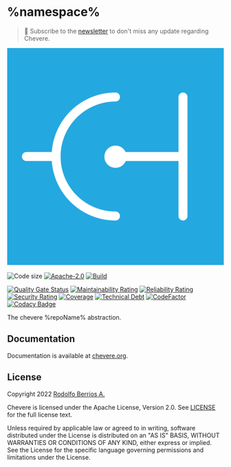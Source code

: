 # %namespace%

> 🔔 Subscribe to the [newsletter](https://newsletter.chevereto.com/subscription?f=gTmksA6763vPCG763763kYCOTgWu6Kx4BPohVDY97aHddrqis6B763cHay8dhtmMKlI6r3vUfGREZmSvDNNGj3MlrRJV7A) to don't miss any update regarding Chevere.

![Chevere](LOGO.svg)

![Code size](https://img.shields.io/github/languages/code-size/chevere/%repoName%?style=flat-square) [![Apache-2.0](https://img.shields.io/github/license/chevere/%repoName%?style=flat-square)](LICENSE) [![Build](https://img.shields.io/github/workflow/status/chevere/%repoName%/Test?style=flat-square)](https://github.com/chevere/%repoName%/actions)

[![Quality Gate Status](https://sonarcloud.io/api/project_badges/measure?project=chevere_%repoName%&metric=alert_status)](https://sonarcloud.io/dashboard?id=chevere_%repoName%) [![Maintainability Rating](https://sonarcloud.io/api/project_badges/measure?project=chevere_%repoName%&metric=sqale_rating)](https://sonarcloud.io/dashboard?id=chevere_%repoName%) [![Reliability Rating](https://sonarcloud.io/api/project_badges/measure?project=chevere_%repoName%&metric=reliability_rating)](https://sonarcloud.io/dashboard?id=chevere_%repoName%) [![Security Rating](https://sonarcloud.io/api/project_badges/measure?project=chevere_%repoName%&metric=security_rating)](https://sonarcloud.io/dashboard?id=chevere_%repoName%) [![Coverage](https://sonarcloud.io/api/project_badges/measure?project=chevere_%repoName%&metric=coverage)](https://sonarcloud.io/dashboard?id=chevere_%repoName%) [![Technical Debt](https://sonarcloud.io/api/project_badges/measure?project=chevere_%repoName%&metric=sqale_index)](https://sonarcloud.io/dashboard?id=chevere_%repoName%) [![CodeFactor](https://www.codefactor.io/repository/github/chevere/%repoName%/badge)](https://www.codefactor.io/repository/github/chevere/%repoName%) [![Codacy Badge](https://app.codacy.com/project/badge/Grade/b956754f8ff04aaa9ca24a6e4cc21661)](https://www.codacy.com/gh/chevere/%repoName%/dashboard)

The chevere %repoName% abstraction.

## Documentation

Documentation is available at [chevere.org](https://chevere.org/).

## License

Copyright 2022 [Rodolfo Berrios A.](https://rodolfoberrios.com/)

Chevere is licensed under the Apache License, Version 2.0. See [LICENSE](LICENSE) for the full license text.

Unless required by applicable law or agreed to in writing, software distributed under the License is distributed on an "AS IS" BASIS, WITHOUT WARRANTIES OR CONDITIONS OF ANY KIND, either express or implied. See the License for the specific language governing permissions and limitations under the License.
